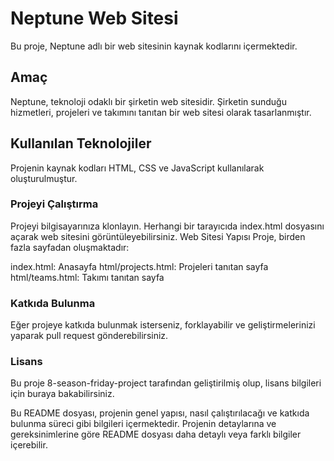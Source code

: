 <h1>Neptune Web Sitesi</h1>

Bu proje, Neptune adlı bir web sitesinin kaynak kodlarını içermektedir.

<h2>Amaç</h2>

Neptune, teknoloji odaklı bir şirketin web sitesidir. Şirketin sunduğu hizmetleri, projeleri ve takımını tanıtan bir web sitesi olarak tasarlanmıştır.

<h2>Kullanılan Teknolojiler</h2>

Projenin kaynak kodları HTML, CSS ve JavaScript kullanılarak oluşturulmuştur.

<h3>Projeyi Çalıştırma</h3>

Projeyi bilgisayarınıza klonlayın.
Herhangi bir tarayıcıda index.html dosyasını açarak web sitesini görüntüleyebilirsiniz.
Web Sitesi Yapısı
Proje, birden fazla sayfadan oluşmaktadır:

index.html: Anasayfa
html/projects.html: Projeleri tanıtan sayfa
html/teams.html: Takımı tanıtan sayfa

<h3>Katkıda Bulunma</h3>

Eğer projeye katkıda bulunmak isterseniz, forklayabilir ve geliştirmelerinizi yaparak pull request gönderebilirsiniz.

<h3> Lisans</h3>

Bu proje 8-season-friday-project tarafından geliştirilmiş olup, lisans bilgileri için buraya bakabilirsiniz.

Bu README dosyası, projenin genel yapısı, nasıl çalıştırılacağı ve katkıda bulunma süreci gibi bilgileri içermektedir. Projenin detaylarına ve gereksinimlerine göre README dosyası daha detaylı veya farklı bilgiler içerebilir.

<h2>  </h2>
